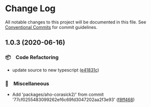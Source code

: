 # Change Log

All notable changes to this project will be documented in this file.
See [Conventional Commits](https://conventionalcommits.org) for commit guidelines.

## 1.0.3 (2020-06-16)


### 📦　Code Refactoring

*  update source to new typescript ([e41831c](https://github.com/bluelovers/ws-trie/commit/e41831cfe2b529df256f617373e7437e9914aac8))


### 🔖　Miscellaneous

* Add 'packages/aho-corasick2/' from commit '77cf0255483099262ef6c69fd3047202aa2f3e93' ([f8ff468](https://github.com/bluelovers/ws-trie/commit/f8ff468f4f96c52bcc73bd6246a0b8d286e9e58c))
